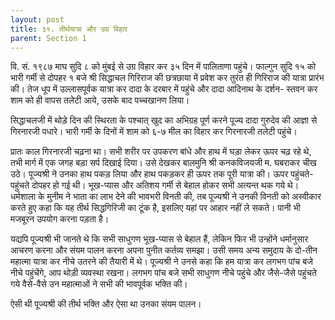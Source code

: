 ```yaml
---
layout: post
title: ३१. तीर्थयात्रा और उग्र विहार
parent: Section 1
---
```


वि. सं. १९८७ माघ सुदि ८ को मुंबई से उग्र विहार कर ३५ दिन में पालिताणा पहुंचे। फाल्गुन सुदि १५ को भारी गर्मी से दोपहर १ बजे श्री सिद्धाचल गिरिराज की छत्रछाया में प्रवेश कर तुरंत ही गिरिराज की यात्रा प्रारंभ की। तेज धूप में उल्लासपूर्वक यात्रा कर दादा के दरबार में पहुंचे और दादा आदिनाथ के दर्शन- स्तवन कर शाम को ही वापस तलेटी आये, उसके बाद पच्चखानण लिया।

सिद्धाचलजी में थोड़े दिन की स्थिरता के पश्चात्‌ खुद का अभिग्रह पूर्ण करने पूज्य दादा गुरुदेव की आज्ञा से गिरनारजी पधारे। भारी गर्मी के दिनों में शाम को ६-७ मील का विहार कर गिरनारजी तलेटी पहुंचे।

प्रातः काल गिरनारजी चढ़ना था। सभी शरीर पर उपकरण बांधे और हाथ में घड़ा लेकर ऊपर चढ़ रहे थे, तभी मार्ग में एक जगह बड़ा सर्प दिखाई दिया। उसे देखकर बालमुनि श्री कनकविजयजी म. घबराकर चीख उठे। पूज्यश्री ने उनका हाथ पकड़ लिया और हाथ पकड़कर ही ऊपर तक पूरी यात्रा की। ऊपर पहुंचते-पहुंचते दोपहर हो गई थी। भूख-प्यास और अतिशय गर्मी से बेहाल होकर सभी अत्यन्त थक गये थे। धर्मशाला के मुनीम ने भाता का लाभ देने की भावभरी विनती की, तब पूज्यश्री ने उनकी विनती को अस्वीकार करते हुए कहा कि यह तीर्थ सिद्धगिरिजी का टूंक है, इसलिए यहां पर आहार नहीं ले सकते। पानी भी मजबूरन उपयोग करना पड़ता है।

यद्यपि पूज्यश्री भी जानते थे कि सभी साधुगण भूख-प्यास से बेहाल हैं, लेकिन फिर भी उन्होंने धर्मानुसार आचरण करना और संयम पालन करना अपना पुनीत कर्तव्य समझा। उसी समय अन्य समुदाय के दो-तीन महात्मा यात्रा कर नीचे उतरने की तैयारी में थे। पूज्यश्री ने उनसे कहा कि हम यात्रा कर लगभग पांच बजे नीचे पहुंचेंगे, आप थोड़ी व्यवस्था रखना। लगभग पांच बजे सभी साधुगण नीचे पहुंचे और जैसे-जैसे पहुंचते गये वैसे-वैसे उन महात्माओं ने सभी की भावपूर्वक भक्ति की।

ऐसी थी पूज्यश्री की तीर्थ भक्ति और ऐसा था उनका संयम पालन।